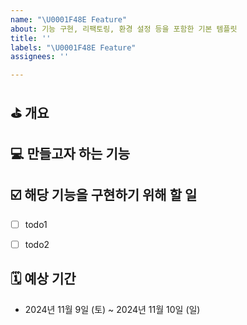 ```yaml
---
name: "\U0001F48E Feature"
about: 기능 구현, 리팩토링, 환경 설정 등을 포함한 기본 템플릿
title: ''
labels: "\U0001F48E Feature"
assignees: ''

---
```


## ⛳️ 개요


## 💻 만들고자 하는 기능


## ☑️ 해당 기능을 구현하기 위해 할 일 
- [ ] todo1
- [ ] todo2


## 🗓️ 예상 기간
- 2024년 11월 9일 (토) ~ 2024년 11월 10일 (일)
